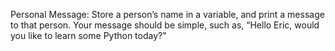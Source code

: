 Personal Message: Store a person’s name in a variable, and print a message to that person. 
Your message should be simple, such as, “Hello Eric, would you like to learn some Python today?"